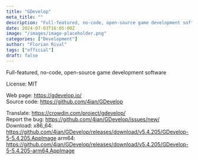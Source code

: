 ```yaml
---
title: "GDevelop"
meta_title: ""
description: "Full-featured, no-code, open-source game development software"
date: 2024-07-03T16:05:00Z
image: "/images/image-placeholder.png"
categories: ["Development"]
author: "Florian Rival"
tags: ["official"]
draft: false
---
```


Full-featured, no-code, open-source game development software

License: MIT

Web page: https://gdevelop.io/  
Source code: https://github.com/4ian/GDevelop

Translate: https://crowdin.com/project/gdevelop/  
Report the bug: https://github.com/4ian/GDevelop/issues/new/  
Download:   x86_64: https://github.com/4ian/GDevelop/releases/download/v5.4.205/GDevelop-5-5.4.205.AppImage
            arm64: https://github.com/4ian/GDevelop/releases/download/v5.4.205/GDevelop-5-5.4.205-arm64.AppImage
